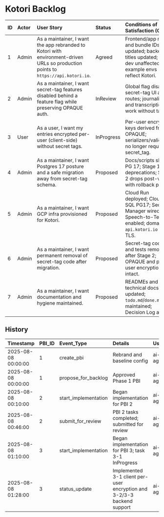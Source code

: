 # Kotori Backlog

| ID | Actor | User Story | Status | Conditions of Satisfaction (CoS) |
| :-- | :---- | :--------- | :----- | :------------------------------- |
| 1 | Admin | As a maintainer, I want the app rebranded to Kotori with environment-driven URLs so production points to `https://api.kotori.io`. | Agreed | Frontend/app names and bundle IDs updated; backend titles updated; local dev unaffected; example envs reflect Kotori. |
| 2 | Admin | As a maintainer, I want secret-tag features disabled behind a feature flag while preserving OPAQUE auth. | InReview | Global flag disables secret-tag UI and routes; journaling and transcription work without tags. |
| 3 | User | As a user, I want my entries encrypted per-user (client-side) without secret tags. | InProgress | Per-user encryption keys derived from OPAQUE; serializers/validators no longer require secret_tag. |
| 4 | Admin | As a maintainer, I want Postgres 17 posture and a safe migration away from secret-tag schema. | Proposed | Docs/scripts show PG 17; Stage 1 deprecations; Stage 2 drops post-verify with rollback plan. |
| 5 | Admin | As a maintainer, I want GCP infra provisioned for Kotori. | Proposed | Cloud Run deployed; Cloud SQL PG17; Secret Manager wired; Speech-to-Text enabled; domain `api.kotori.io` with TLS. |
| 6 | Admin | As a maintainer, I want permanent removal of secret-tag code after migration. | Proposed | Secret-tag code and tests removed after Stage 2; OPAQUE and per-user encryption intact. |
| 7 | Admin | As a maintainer, I want documentation and hygiene maintained. | Proposed | READMEs and technical docs updated; `todo.md`/`done.md` maintained; Decision Log added. |

## History

| Timestamp | PBI_ID | Event_Type | Details | User |
| :-------- | :----- | :--------- | :------ | :--- |
| 2025-08-08 00:00:00 | 1 | create_pbi | Rebrand and baseline config | ai-agent |
| 2025-08-08 00:00:00 | 1 | propose_for_backlog | Approved Phase 1 PBI | ai-agent |
| 2025-08-08 00:10:00 | 2 | start_implementation | Began implementation for PBI 2 | ai-agent |
| 2025-08-08 00:46:00 | 2 | submit_for_review | PBI 2 tasks completed; submitted for review | ai-agent |
| 2025-08-08 01:10:00 | 3 | start_implementation | Began implementation for PBI 3; task 3-1 InProgress | ai-agent |
| 2025-08-08 01:28:00 | 3 | status_update | Implemented 3-1 client per-user encryption and 3-2/3-3 backend support | ai-agent |
